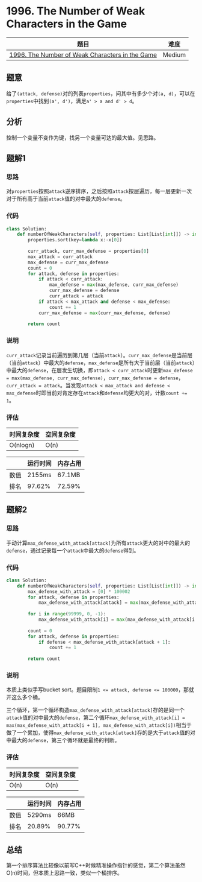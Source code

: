 # 1996. The Number of Weak Characters in the Game

| 题目 | 难度 |
| ---- | ---- |
| [1996. The Number of Weak Characters in the Game](https://leetcode.com/problems/the-number-of-weak-characters-in-the-game/) | Medium |

## 题意

给了`(attack, defense)`对的列表`properties`，问其中有多少个对`(a, d)`，可以在`properties`中找到`(a', d')`，满足`a' > a and d' > d`。

## 分析

控制一个变量不变作为键，找另一个变量可达的最大值。见思路。

## 题解1

### 思路

对`properties`按照`attack`逆序排序，之后按照`attack`按层遍历，每一层更新一次对于所有高于当前`attack`值的对中最大的`defense`。

### 代码

```python
class Solution:
    def numberOfWeakCharacters(self, properties: List[List[int]]) -> int:
        properties.sort(key=lambda x:-x[0])
        
        curr_attack, curr_max_defense = properties[0]
        max_attack = curr_attack
        max_defense = curr_max_defense
        count = 0
        for attack, defense in properties:
            if attack < curr_attack:
                max_defense = max(max_defense, curr_max_defense)
                curr_max_defense = defense
                curr_attack = attack
            if attack < max_attack and defense < max_defense:
                count += 1
            curr_max_defense = max(curr_max_defense, defense)
        
        return count
```

### 说明

`curr_attack`记录当前遍历到第几层（当前`attack`）。`curr_max_defense`是当前层（当前`attack`）中最大的`defense`，`max_defense`是所有大于当前层（当前`attack`）中最大的`defense`，在层发生切换，即`attack < curr_attack`时更新`max_defense = max(max_defense, curr_max_defense)`，`curr_max_defense = defense`，`curr_attack = attack`。当发现`attack < max_attack and defense < max_defense`时即当前对肯定存在`attack`和`defense`均更大的对，计数`count += 1`。

### 评估

| 时间复杂度 | 空间复杂度 |
| ---- | ---- |
| O(nlogn) | O(n) |

| | 运行时间 | 内存占用 |
| ---- | ---- | ---- |
| 数值 | 2155ms | 67.1MB |
| 排名 | 97.62% | 72.59% |

## 题解2

### 思路

手动计算`max_defense_with_attack[attack]`为所有`attack`更大的对中的最大的`defense`，通过记录每一个`attack`中最大的`defense`得到。

### 代码

```python
class Solution:
    def numberOfWeakCharacters(self, properties: List[List[int]]) -> int:
        max_defense_with_attack = [0] * 100002
        for attack, defense in properties:
            max_defense_with_attack[attack] = max(max_defense_with_attack[attack], defense)
        
        for i in range(99999, 0, -1):
            max_defense_with_attack[i] = max(max_defense_with_attack[i + 1], max_defense_with_attack[i])
        
        count = 0
        for attack, defense in properties:
            if defense < max_defense_with_attack[attack + 1]:
                count += 1
        
        return count
```

### 说明

本质上类似手写bucket sort。题目限制`1 <= attack, defense <= 100000`，那就开这么多个桶。

三个循环，第一个循环构造`max_defense_with_attack[attack]`存的是同一个`attack`值的对中最大的`defense`，第二个循环`max_defense_with_attack[i] = max(max_defense_with_attack[i + 1], max_defense_with_attack[i])`相当于做了一个累加，使得`max_defense_with_attack[attack]`存的是大于`attack`值的对中最大的`defense`，第三个循环就是最终的判断。

### 评估

| 时间复杂度 | 空间复杂度 |
| ---- | ---- |
| O(n) | O(n) |

| | 运行时间 | 内存占用 |
| ---- | ---- | ---- |
| 数值 | 5290ms | 66MB |
| 排名 | 20.89% | 90.77% |

## 总结

第一个排序算法比较像以前写C++时候精准操作指针的感觉，第二个算法虽然O(n)时间，但本质上思路一致，类似一个桶排序。
